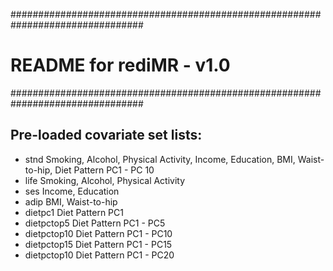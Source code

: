 ################################################################################
# README for rediMR - v1.0
################################################################################


## Pre-loaded covariate set lists:
* stnd         Smoking, Alcohol, Physical Activity, Income, Education, BMI, Waist-to-hip, Diet Pattern PC1 - PC 10
* life         Smoking, Alcohol, Physical Activity
* ses          Income, Education
* adip         BMI, Waist-to-hip
* dietpc1       Diet Pattern PC1
* dietpctop5    Diet Pattern PC1 - PC5
* dietpctop10   Diet Pattern PC1 - PC10
* dietpctop15   Diet Pattern PC1 - PC15
* dietpctop10   Diet Pattern PC1 - PC20


